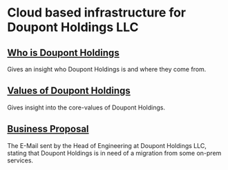 # Cloud based infrastructure for Doupont Holdings LLC

## [Who is Doupont Holdings](history-doupont-holdings.md#who-is-doupont-holdings-llc)
Gives an insight who Doupont Holdings is and where they come from.

## [Values of Doupont Holdings](history-doupont-holdings.md#what-are-the-values-of-doupont-holdings)
Gives insight into the core-values of Doupont Holdings.

## [Business Proposal](proposal-doupont-holdings.md)
The E-Mail sent by the Head of Engineering at Doupont Holdings LLC, stating that Doupont Holdings is in need of a migration from some on-prem services.